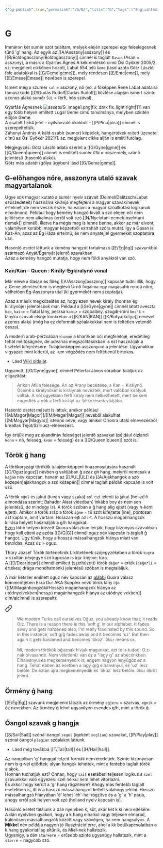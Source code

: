 ```yaml
---
{"dg-publish":true,"permalink":"/G/G/","title":"G","tags":["Englishtexttranslated","containstransclusions"],"created":"2023-10-19T11:35","updated":"2025-09-21T12:06"}
---
```



# G

Immáron két sumér szót találtam, melyek elején szerepel egy feleslegesnek tűnő 'g' hang. Az egyik az [[A/Asszony\|asszony]] és [[B/Boldogasszony\|Boldogasszony]] címnél is taglalt `Gasan` (Asan = asszony), a másik a Gyárfás Ágnes A kék emlékkő című Ősi Gyökér 2005/2. sz. megjelent cikkében hozott, Labat 554 jelű `Geme` (lásd azóta Götz László féle adatokkal is [[G/Geme\|geme]]), mely rendesen [[E/Eme\|eme]], mely [[E/Emese\|Emese]] nevében is szerepel.  

Ismert még a szumer `sal` = asszony, nő (vö. a főképpen René Labat adataira támaszkodó [[D/Dudás Rudolf\|Dudás Rudolf]] közlése alapján ismert szinte azonos alakú sumér `ŠUL` = férfi, hős szóval).  

Gyárfás Ágnesnek ![assets/G_image1.png|fix_dark fix_light right|111](/img/user/G/assets/G_image1.png)  van egy több helyen említett Lugal Geme című tanulmánya, melyben szintén előjön Geme.  
A csatolt L554 jelet – nyilvánvaló okokból – [[P/Pina\|pina]] címnél is szerepeltettük.  
Záhonyi András A káld-szabír (sumer) képjelek, hangértékek rejtett üzenetei című az Ősi Gyökér 2021/1. sz. megjelent cikke alján is említi futólag.  

Megjegyzés: Götz László adata szerint a [[G/Gyne\|gyne]] és [[Q/Queen\|queen]] címnél is említett sumér `GIN` = nőszemély, rabnő jelentésű (hasonló alakú).  
Götz más adatát (gólya ügyben) lásd [[G/Geme\|geme]].  

## G-előhangos nőre, asszonyra utaló szavak magyartalanok

Ugye sok magyar kutató a sumér nyelv szavait (Deimel/Delitzsch/Labat szószedeteit) használva kívánja megfejteni a magyar szavak/nevek értelmét, de nem veszik észre, ha valami a magyar szóalkotási logikának ellentmond. Például hogy kemény hangzó kivált a szó elején női nem jelölésére nem alkalmas (erről volt szó [[N/Nyelvtani nemek\|nyelvtani nemek]] címnél), illetve ha mégis meg is lenne benne, akkor az már elvont, valamilyen korábbi magyar képzetből extrahált szóra mutat. Így a Gasan is Kaz-Án, azaz az Ég Háza értelmű, és nem anyatejjel gyermekét szoptatóra utal.  

Hasonló esetet láttunk a kemény hangzót tartalmazó [[E/Ég\|ég]] szavunkból származó Anyát/Éganyát jelentő szavakban.  
Azaz a kemény hangzó mutatja, hogy nem földi anyákról van szó.  

### Kan/Kán – Queen : Király-Égkirálynő vonal

Már eleve a Gasan és főleg [[A/Asszony\|asszony]] kapcsán tudni illik, hogy a Geme jelentésében is meglévő Úrnő fogalma egy magasabb rendű nőre, vélhetően Ég-Asszonyra utal (ki gyermekét nem szoptatja).  

Azaz a másik megközelítés az, hogy ezen nevek király (honnan ég királynője) jelentésűek már. Például a [[G/Gyne\|gyne]] címnél látott aveszta `kan`, `kaine` = fiatal lány, perzsa `kaniz` = szobalány, szogdi-iráni `knc'k` = lányka szavak elsője konkrétan a [[K/KAN\|KAN]] [[K/Kutya\|kutya]] nevével azonos alakú (még ha ez deformált szóalakokkal nem is feltétlen vetendő össze).  

A modern arab-perzsában `khanum` a khan/kán női megfelelője, eredetileg tehát méltóságnév, de udvarias megszólitásokban is ezt használják a tisztelet kifejezésére. Tulajdonképpen asszonyom a jelentése. Ugyanakkor vigyázat: mint kiderül, az -um végződés nem feltétlenül birtokos.
- Lásd [Wiki oldalát](https://en.wikipedia.org/wiki/Khanum).

Ugyanott, [[G/Gyne\|gyne]] címnél Péterfai János soraiban találjuk az eligazítást:  
> Arikan Atilla felesége. Ari az Arany becézése, a Kan = Királynő. Őseink a királynőket is királynak nevezték, mert valóban királyok voltak. A női ügyekben férfi király nem ítélkezhetett, mert be sem engedték a nők a férfi királyt az ítélkezéseik vitájába.  

Hasonló esetet másutt is láttuk, amikor például [[M/Magor\|Magor]]/[[M/Magar\|Magar]] nevéből alakulhat [[M/Magyar\|Magyar]] istennő neve, vagy amikor Orionra utaló elnevezésből kreáltak Tejút/Szíriusz-elnevezést.  

Így értjük meg az skandináv feleséget jelentő szavakat (például óizlandi `kona` = nő, feleség, `kván` = feleség) és a [[Q/Queen\|queen]] szót is.  

## Török ğ hang

A törökországi törökök tulajdonképpeni önazonosítására használt [[O/Oguz\|oguz]] névben g valójában ğ azaz gh hang, melyről nemcsak a `kağan` név kapcsán, hanem az [[U/UL\|UL]] és [[A/Ajakhangok a szó közepén\|ajakhangok a szó közepén]] címnél taglalt példák kapcsán is volt szó.  

A török `oğul` és jakut (tuvan vagy szaka) `ool` ezt jelenti (a jakut \[beszélő elmondása szerint; Bahador Alast videóban\] inkább boy és nem son jelentésű, de mindegy is). A török szóban a ğ hang alig ejtett (vagy h-ként ejtett). Amikor a török srác a török `iğne` = tű szót kifejtette \[íne\], pontosan azt kaptam, amit vártam. Hosszan ejti az i-t. A hosszú magánhangzók kiírása helyett használják a g/h hangokat.  
[Ezen](https://qr.ae/pN2kOQ) több helyen idézett Quora válaszban leírják, hogy bizonyos szavakban hogy kell ejteni az azóta [[G/G\|G]] címnél oguz név kapcsán is taglalt ğ hangot. Úgy tűnik, hogy a hosszú mássalhangzók hiánya miatt van betoldás. Azaz úz > oguz.  

Thúry József Török történetírók I. kötetének szójegyzékében a török `tugra` = szultán névjegye szó kapcsán is írja: kiejtve: túra.  
A [[D/Dear\|dear]] címnél említett (széthúzott) török `değer` = érték (`değerli` = értékes; drága mondhatnánk) jelentésű szóban is megtaláljuk.  

A már kétszer említett oguz név kapcsán az [alábbi](https://qr.ae/pvAZDU) Quora válasz kommentjében Esra Dur AKA Supplex nevű török lány írja ([[M/Magánhangzók#Hosszú magánhangzók hiánya az utódnyelvekben\|hosszú magánhangzók hiánya az utódnyelvekben]] cím/alcímnél is szerepelt):  

<div class="transclusion internal-embed is-loaded"><a class="markdown-embed-link" href="/M/Magánhangzók/#5vk3rq" aria-label="Open link"><svg xmlns="http://www.w3.org/2000/svg" width="24" height="24" viewBox="0 0 24 24" fill="none" stroke="currentColor" stroke-width="2" stroke-linecap="round" stroke-linejoin="round" class="svg-icon lucide-link"><path d="M10 13a5 5 0 0 0 7.54.54l3-3a5 5 0 0 0-7.07-7.07l-1.72 1.71"></path><path d="M14 11a5 5 0 0 0-7.54-.54l-3 3a5 5 0 0 0 7.07 7.07l1.71-1.71"></path></svg></a><div class="markdown-embed">



> We modern Turks call ourselves Oğuz, you already know that; it reads O:z. There is a reason there is this 'soft g' in our alphabet. It fades away and gets hardened also; I'm really fascinated by this sound. So in this instance, soft g/ğ fades away and it becomes 'uz'. But then again it gets hardened and becomes 'öküz'. `Öküz` means ox.  
> —  
> Mi, modern törökök oğuznak hívjuk magunkat, ezt te is tudod; O:z-nak olvasandó. Nem véletlenül van ez a "lágy g" az ábécénkben. Elhalványul és megkeményedik is; engem nagyon lenyűgöz ez a hang. Tehát ebben az esetben a lágy g/ğ elhalványul, és 'uz' lesz belőle. De aztán újra megkeményedik és 'öküz' lesz belőle. `Öküz` ökröt jelent.  


</div></div>
  

## Örmény ġ hang

[[E/Ég\|Ég]] szavunk megjelenni látszik az örmény `eġǰeru` = szarvas, `eġnik` = őz nevekben. Az örmény ġ lehet ugyanilyen csendes g/h, mint a török ğ.  

## Óangol szavak g hangja

[[S/Sail\|Sail]] szónál óangol `segel` (igeként `seglian`) szavakat, [[P/Play\|play]] szónál óangol `plegian` szóalakot láttunk.  
- Lásd még továbbá [[T/Tail\|tail]] és [[H/Hail\|hail]].

Az óangolban 'g' hanggal jelzett formák nem eredetiek. Szinte bizonyosan nem is g-vel ejtődtek; olyan hangok lehettek, mint a fentebb taglalt török alakok.  
Honnan tudhatjuk ezt? Onnan, hogy `sail` esetében teljesen logikus a `szél` szavunkkal való egyezés: szél nélkül nem lehet vitorlázni.  
És akkor hogy került a 'g' hang rögzítésre? Ahogy más fentebb taglalt esetekben is, itt is a hosszú mássalhangzót kellett valahogy jelölni. Hosszú mássalhangzó hiányában 'é' lehet 'eh'-hel rögzítve és a 'g' a 'h' párja, ahogy erről sok helyen volt szó (holland nyelv kapcsán is).  

Hasonló esetet találunk a dán nyelvben k, sőt, akár két k ki nem ejtésére.  
A dán nyelvben gyakori, hogy a k hang elhalkul vagy teljesen elmarad, különösen mássalhangzók között vagy szóvégen, ha nem hangsúlyos. A **Mikkel** név példája nagyon jó illusztráció erre, ahol a kk betűkapcsolatban a k hang gyakorlatilag eltűnik, és Miel-nek hallatszik.  
Ugyanígy, a dán `stærkere` = erősebb szinte ugyanúgy hallatszik, mint a `større` = nagyobb szó.  

